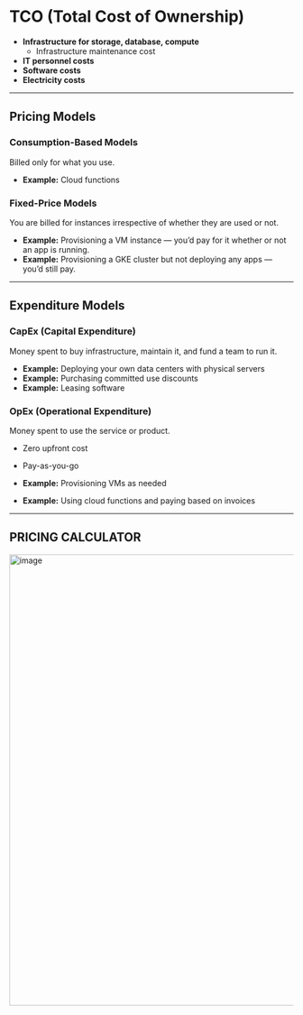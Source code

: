 # TCO (Total Cost of Ownership)

- **Infrastructure for storage, database, compute**
  - Infrastructure maintenance cost
- **IT personnel costs**
- **Software costs**
- **Electricity costs**

---

## Pricing Models

### Consumption-Based Models
Billed only for what you use.

- **Example:** Cloud functions

### Fixed-Price Models
You are billed for instances irrespective of whether they are used or not.

- **Example:** Provisioning a VM instance — you’d pay for it whether or not an app is running.
- **Example:** Provisioning a GKE cluster but not deploying any apps — you’d still pay.

---

## Expenditure Models

### CapEx (Capital Expenditure)
Money spent to buy infrastructure, maintain it, and fund a team to run it.

- **Example:** Deploying your own data centers with physical servers
- **Example:** Purchasing committed use discounts
- **Example:** Leasing software

### OpEx (Operational Expenditure)
Money spent to use the service or product.

- Zero upfront cost
- Pay-as-you-go

- **Example:** Provisioning VMs as needed
- **Example:** Using cloud functions and paying based on invoices

---

## PRICING CALCULATOR 

<img width="800" alt="image" src="https://github.com/user-attachments/assets/70b9e2dd-cd88-4ff4-a952-5612640323da" />

